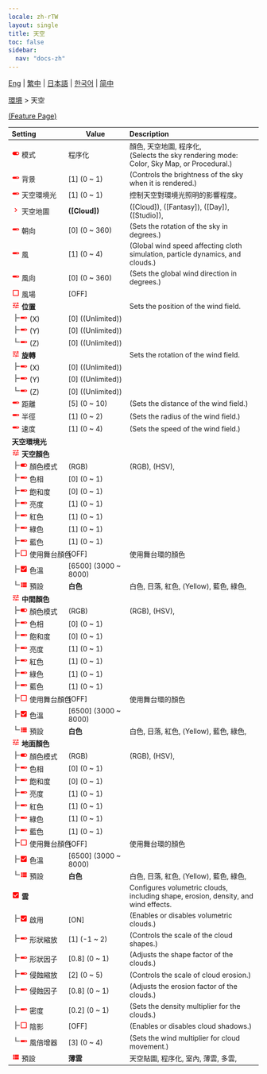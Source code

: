 ```yaml
---
locale: zh-rTW
layout: single
title: 天空
toc: false
sidebar:
  nav: "docs-zh"
---
```

[Eng](/dancexr/menu/2025.4/scene/sky) | [繁中](/tw/dancexr/menu/2025.4/scene/sky) | [日本語](/jp/dancexr/menu/2025.4/scene/sky) | [한국어](/kr/dancexr/menu/2025.4/scene/sky) | [简中](/zh/dancexr/menu/2025.4/scene/sky)

[環境](../menu#環境) > 天空



[(Feature Page)](/dancexr/features/sky)

| Setting | Value | Description |
| :--- | --- | :--- |
|<nobr><img src="/images/icon/ic_toggle_on.png" alt="toggle on icon"/> 模式</nobr>| 程序化 | 顏色, 天空地圖, 程序化, <br/>(Selects the sky rendering mode: Color, Sky Map, or Procedural.)
|<nobr><img src="/images/icon/ic_slider.png" alt="slider icon"/> 背景</nobr>| [1] (0 ~ 1) | (Controls the brightness of the sky when it is rendered.)
|<nobr><img src="/images/icon/ic_slider.png" alt="slider icon"/> 天空環境光</nobr>| [1] (0 ~ 1) | 控制天空對環境光照明的影響程度。
|<nobr><img src="/images/icon/ic_chevron.png" alt="chevron icon"/> 天空地圖</nobr>| **([Cloud])** | ([Cloud]), ([Fantasy]), ([Day]), ([Studio]),  |
|<nobr><img src="/images/icon/ic_slider.png" alt="slider icon"/> 朝向</nobr>| [0] (0 ~ 360) | (Sets the rotation of the sky in degrees.)
|<nobr><img src="/images/icon/ic_slider.png" alt="slider icon"/> 風</nobr>| [1] (0 ~ 4) | (Global wind speed affecting cloth simulation, particle dynamics, and clouds.)
|<nobr><img src="/images/icon/ic_slider.png" alt="slider icon"/> 風向</nobr>| [0] (0 ~ 360) | (Sets the global wind direction in degrees.)
|<nobr><img src="/images/icon/ic_check_off.png" alt="check off icon"/> 風場</nobr>| [OFF] | 
|<nobr><img src="/images/icon/ic_tune.png" alt="tune icon"/> <b>位置</b></nobr>| | Sets the position of the wind field.
|<nobr><img src="/images/icon/ic_line_t.png"/><img src="/images/icon/ic_slider.png" alt="slider icon"/> (X)</nobr>| [0] ((Unlimited)) | 
|<nobr><img src="/images/icon/ic_line_t.png"/><img src="/images/icon/ic_slider.png" alt="slider icon"/> (Y)</nobr>| [0] ((Unlimited)) | 
|<nobr><img src="/images/icon/ic_line_l.png"/><img src="/images/icon/ic_slider.png" alt="slider icon"/> (Z)</nobr>| [0] ((Unlimited)) | 
|<nobr><img src="/images/icon/ic_tune.png" alt="tune icon"/> <b>旋轉</b></nobr>| | Sets the rotation of the wind field.
|<nobr><img src="/images/icon/ic_line_t.png"/><img src="/images/icon/ic_slider.png" alt="slider icon"/> (X)</nobr>| [0] ((Unlimited)) | 
|<nobr><img src="/images/icon/ic_line_t.png"/><img src="/images/icon/ic_slider.png" alt="slider icon"/> (Y)</nobr>| [0] ((Unlimited)) | 
|<nobr><img src="/images/icon/ic_line_l.png"/><img src="/images/icon/ic_slider.png" alt="slider icon"/> (Z)</nobr>| [0] ((Unlimited)) | 
|<nobr><img src="/images/icon/ic_slider.png" alt="slider icon"/> 距離</nobr>| [5] (0 ~ 10) | (Sets the distance of the wind field.)
|<nobr><img src="/images/icon/ic_slider.png" alt="slider icon"/> 半徑</nobr>| [1] (0 ~ 2) | (Sets the radius of the wind field.)
|<nobr><img src="/images/icon/ic_slider.png" alt="slider icon"/> 速度</nobr>| [1] (0 ~ 4) | (Sets the speed of the wind field.)
|<nobr> <b>天空環境光</b></nobr>|| 
|<nobr><img src="/images/icon/ic_tune.png" alt="tune icon"/> <b>天空顏色</b></nobr>| | 
|<nobr><img src="/images/icon/ic_line_t.png"/><img src="/images/icon/ic_toggle_on.png" alt="toggle on icon"/> 顏色模式</nobr>| (RGB) | (RGB), (HSV), 
|<nobr><img src="/images/icon/ic_line_t.png"/><img src="/images/icon/ic_slider.png" alt="slider icon"/> 色相</nobr>| [0] (0 ~ 1) | 
|<nobr><img src="/images/icon/ic_line_t.png"/><img src="/images/icon/ic_slider.png" alt="slider icon"/> 飽和度</nobr>| [0] (0 ~ 1) | 
|<nobr><img src="/images/icon/ic_line_t.png"/><img src="/images/icon/ic_slider.png" alt="slider icon"/> 亮度</nobr>| [1] (0 ~ 1) | 
|<nobr><img src="/images/icon/ic_line_t.png"/><img src="/images/icon/ic_slider.png" alt="slider icon"/> 紅色</nobr>| [1] (0 ~ 1) | 
|<nobr><img src="/images/icon/ic_line_t.png"/><img src="/images/icon/ic_slider.png" alt="slider icon"/> 綠色</nobr>| [1] (0 ~ 1) | 
|<nobr><img src="/images/icon/ic_line_t.png"/><img src="/images/icon/ic_slider.png" alt="slider icon"/> 藍色</nobr>| [1] (0 ~ 1) | 
|<nobr><img src="/images/icon/ic_line_t.png"/><img src="/images/icon/ic_check_off.png" alt="check off icon"/> 使用舞台顏色</nobr>| [OFF] | 使用舞台環的顏色
|<nobr><img src="/images/icon/ic_line_t.png"/><img src="/images/icon/ic_check_on.png" alt="check on icon"/> 色溫</nobr>| [6500] (3000 ~ 8000) | 
|<nobr><img src="/images/icon/ic_line_l.png"/><img src="/images/icon/ic_list.png" alt="list icon"/> 預設</nobr>| **白色** | 白色, 日落, 紅色, (Yellow), 藍色, 綠色,  |
|<nobr><img src="/images/icon/ic_tune.png" alt="tune icon"/> <b>中間顏色</b></nobr>| | 
|<nobr><img src="/images/icon/ic_line_t.png"/><img src="/images/icon/ic_toggle_on.png" alt="toggle on icon"/> 顏色模式</nobr>| (RGB) | (RGB), (HSV), 
|<nobr><img src="/images/icon/ic_line_t.png"/><img src="/images/icon/ic_slider.png" alt="slider icon"/> 色相</nobr>| [0] (0 ~ 1) | 
|<nobr><img src="/images/icon/ic_line_t.png"/><img src="/images/icon/ic_slider.png" alt="slider icon"/> 飽和度</nobr>| [0] (0 ~ 1) | 
|<nobr><img src="/images/icon/ic_line_t.png"/><img src="/images/icon/ic_slider.png" alt="slider icon"/> 亮度</nobr>| [1] (0 ~ 1) | 
|<nobr><img src="/images/icon/ic_line_t.png"/><img src="/images/icon/ic_slider.png" alt="slider icon"/> 紅色</nobr>| [1] (0 ~ 1) | 
|<nobr><img src="/images/icon/ic_line_t.png"/><img src="/images/icon/ic_slider.png" alt="slider icon"/> 綠色</nobr>| [1] (0 ~ 1) | 
|<nobr><img src="/images/icon/ic_line_t.png"/><img src="/images/icon/ic_slider.png" alt="slider icon"/> 藍色</nobr>| [1] (0 ~ 1) | 
|<nobr><img src="/images/icon/ic_line_t.png"/><img src="/images/icon/ic_check_off.png" alt="check off icon"/> 使用舞台顏色</nobr>| [OFF] | 使用舞台環的顏色
|<nobr><img src="/images/icon/ic_line_t.png"/><img src="/images/icon/ic_check_on.png" alt="check on icon"/> 色溫</nobr>| [6500] (3000 ~ 8000) | 
|<nobr><img src="/images/icon/ic_line_l.png"/><img src="/images/icon/ic_list.png" alt="list icon"/> 預設</nobr>| **白色** | 白色, 日落, 紅色, (Yellow), 藍色, 綠色,  |
|<nobr><img src="/images/icon/ic_tune.png" alt="tune icon"/> <b>地面顏色</b></nobr>| | 
|<nobr><img src="/images/icon/ic_line_t.png"/><img src="/images/icon/ic_toggle_on.png" alt="toggle on icon"/> 顏色模式</nobr>| (RGB) | (RGB), (HSV), 
|<nobr><img src="/images/icon/ic_line_t.png"/><img src="/images/icon/ic_slider.png" alt="slider icon"/> 色相</nobr>| [0] (0 ~ 1) | 
|<nobr><img src="/images/icon/ic_line_t.png"/><img src="/images/icon/ic_slider.png" alt="slider icon"/> 飽和度</nobr>| [0] (0 ~ 1) | 
|<nobr><img src="/images/icon/ic_line_t.png"/><img src="/images/icon/ic_slider.png" alt="slider icon"/> 亮度</nobr>| [1] (0 ~ 1) | 
|<nobr><img src="/images/icon/ic_line_t.png"/><img src="/images/icon/ic_slider.png" alt="slider icon"/> 紅色</nobr>| [1] (0 ~ 1) | 
|<nobr><img src="/images/icon/ic_line_t.png"/><img src="/images/icon/ic_slider.png" alt="slider icon"/> 綠色</nobr>| [1] (0 ~ 1) | 
|<nobr><img src="/images/icon/ic_line_t.png"/><img src="/images/icon/ic_slider.png" alt="slider icon"/> 藍色</nobr>| [1] (0 ~ 1) | 
|<nobr><img src="/images/icon/ic_line_t.png"/><img src="/images/icon/ic_check_off.png" alt="check off icon"/> 使用舞台顏色</nobr>| [OFF] | 使用舞台環的顏色
|<nobr><img src="/images/icon/ic_line_t.png"/><img src="/images/icon/ic_check_on.png" alt="check on icon"/> 色溫</nobr>| [6500] (3000 ~ 8000) | 
|<nobr><img src="/images/icon/ic_line_l.png"/><img src="/images/icon/ic_list.png" alt="list icon"/> 預設</nobr>| **白色** | 白色, 日落, 紅色, (Yellow), 藍色, 綠色,  |
|<nobr><img src="/images/icon/ic_check_on.png" alt="check on icon"/> <b>雲</b></nobr>| | Configures volumetric clouds, including shape, erosion, density, and wind effects.
|<nobr><img src="/images/icon/ic_line_t.png"/><img src="/images/icon/ic_check_on.png" alt="check on icon"/> 啟用</nobr>| [ON] | (Enables or disables volumetric clouds.)
|<nobr><img src="/images/icon/ic_line_t.png"/><img src="/images/icon/ic_slider.png" alt="slider icon"/> 形狀縮放</nobr>| [1] (-1 ~ 2) | (Controls the scale of the cloud shapes.)
|<nobr><img src="/images/icon/ic_line_t.png"/><img src="/images/icon/ic_slider.png" alt="slider icon"/> 形狀因子</nobr>| [0.8] (0 ~ 1) | (Adjusts the shape factor of the clouds.)
|<nobr><img src="/images/icon/ic_line_t.png"/><img src="/images/icon/ic_slider.png" alt="slider icon"/> 侵蝕縮放</nobr>| [2] (0 ~ 5) | (Controls the scale of cloud erosion.)
|<nobr><img src="/images/icon/ic_line_t.png"/><img src="/images/icon/ic_slider.png" alt="slider icon"/> 侵蝕因子</nobr>| [0.8] (0 ~ 1) | (Adjusts the erosion factor of the clouds.)
|<nobr><img src="/images/icon/ic_line_t.png"/><img src="/images/icon/ic_slider.png" alt="slider icon"/> 密度</nobr>| [0.2] (0 ~ 1) | (Sets the density multiplier for the clouds.)
|<nobr><img src="/images/icon/ic_line_t.png"/><img src="/images/icon/ic_check_off.png" alt="check off icon"/> 陰影</nobr>| [OFF] | (Enables or disables cloud shadows.)
|<nobr><img src="/images/icon/ic_line_l.png"/><img src="/images/icon/ic_slider.png" alt="slider icon"/> 風倍增器</nobr>| [3] (0 ~ 4) | (Sets the wind multiplier for cloud movement.)
|<nobr><img src="/images/icon/ic_list.png" alt="list icon"/> 預設</nobr>| **薄雲** | 天空貼圖, 程序化, 室內, 薄雲, 多雲,  |

